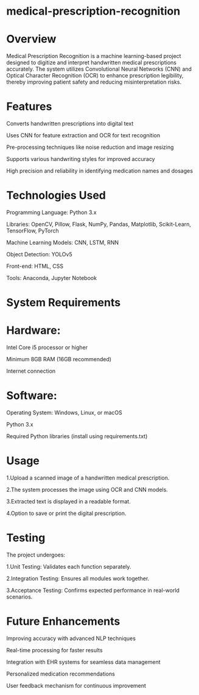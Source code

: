 # medical-prescription-recognition
# Overview
Medical Prescription Recognition is a machine learning-based project designed to digitize and interpret handwritten medical prescriptions accurately. The system utilizes Convolutional Neural Networks (CNN) and Optical Character Recognition (OCR) to enhance prescription legibility, thereby improving patient safety and reducing misinterpretation risks.
# Features
Converts handwritten prescriptions into digital text

Uses CNN for feature extraction and OCR for text recognition

Pre-processing techniques like noise reduction and image resizing

Supports various handwriting styles for improved accuracy

High precision and reliability in identifying medication names and dosages
# Technologies Used
Programming Language: Python 3.x

Libraries: OpenCV, Pillow, Flask, NumPy, Pandas, Matplotlib, Scikit-Learn, TensorFlow, PyTorch

Machine Learning Models: CNN, LSTM, RNN

Object Detection: YOLOv5

Front-end: HTML, CSS

Tools: Anaconda, Jupyter Notebook

# System Requirements
# Hardware:
Intel Core i5 processor or higher

Minimum 8GB RAM (16GB recommended)

Internet connection
# Software:
Operating System: Windows, Linux, or macOS

Python 3.x

Required Python libraries (install using requirements.txt)
#  Usage
1.Upload a scanned image of a handwritten medical prescription.

2.The system processes the image using OCR and CNN models.

3.Extracted text is displayed in a readable format.

4.Option to save or print the digital prescription.

# Testing
The project undergoes:

1.Unit Testing: Validates each function separately.

2.Integration Testing: Ensures all modules work together.

3.Acceptance Testing: Confirms expected performance in real-world scenarios.

# Future Enhancements
Improving accuracy with advanced NLP techniques

Real-time processing for faster results

Integration with EHR systems for seamless data management

Personalized medication recommendations

User feedback mechanism for continuous improvement

